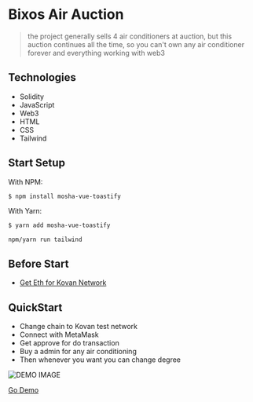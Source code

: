 # Bixos Air Auction

> the project generally sells 4 air conditioners at auction, but this auction continues all the time, so you can't own any air conditioner forever and everything working with web3



## Technologies

- Solidity
- JavaScript
- Web3
- HTML
- CSS
- Tailwind
## Start Setup
With NPM:

```bash
$ npm install mosha-vue-toastify
```

With Yarn:

```bash
$ yarn add mosha-vue-toastify
```
```
npm/yarn run tailwind
```
## Before Start

- [Get Eth for Kovan Network](https://faucets.chain.link)

## QuickStart

- Change chain to Kovan test network
- Connect with MetaMask
- Get approve for do transaction 
- Buy a admin for any air conditioning
- Then whenever you want you can change degree

![DEMO IMAGE](https://github.com/emirhan-yagci/BuyAirWithWeb3/blob/main/images/main.png)



[Go Demo](https://airdemoemirhan.netlify.app)


